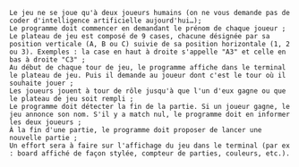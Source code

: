 
    Le jeu ne se joue qu'à deux joueurs humains (on ne vous demande pas de coder d'intelligence artificielle aujourd'hui…);
    Le programme doit commencer en demandant le prénom de chaque joueur ;
    Le plateau de jeu est composé de 9 cases, chacune désignée par sa position verticale (A, B ou C) suivie de sa position horizontale (1, 2 ou 3). Exemples : la case en haut à droite s'appelle "A3" et celle en bas à droite "C3" ;
    Au début de chaque tour de jeu, le programme affiche dans le terminal le plateau de jeu. Puis il demande au joueur dont c'est le tour où il souhaite jouer ;
    Les joueurs jouent à tour de rôle jusqu'à que l'un d'eux gagne ou que le plateau de jeu soit rempli ;
    Le programme doit détecter la fin de la partie. Si un joueur gagne, le jeu annonce son nom. S'il y a match nul, le programme doit en informer les deux joueurs ;
    À la fin d'une partie, le programme doit proposer de lancer une nouvelle partie ;
    Un effort sera à faire sur l'affichage du jeu dans le terminal (par ex : board affiché de façon stylée, compteur de parties, couleurs, etc.).

